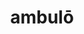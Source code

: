 ---
title: ambulō
meaning: to walk
ch: two
pos: verb
inf: ambulāre
secondppstem: ambul
infend: āre
conjugation: first
derivatives: amble, ambulatory
mt: yes
mt1thru4: yes
ss: yes
ss1: yes
---
